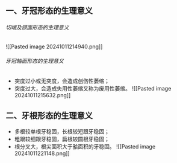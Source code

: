 ## 一、牙冠形态的生理意义
###### 切端及颌面形态的生理意义
![[Pasted image 20241011214940.png]]

###### 牙冠轴面形态的生理意义
* 突度过小或无突度，会造成创伤性萎缩；
* 突度过大，会造成失用性萎缩又称为废用性萎缩。
![[Pasted image 20241011215632.png]]

## 二、牙根形态的生理意义
* 多根较单根牙稳固，长根较短跟牙稳固；
* 粗跟较细跟牙稳固，扁根较圆根牙稳固；
* 根分叉大，根尖面积大于𬌗面积的牙稳固。
![[Pasted image 20241011221148.png]]